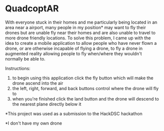 # QuadcoptAR

With everyone stuck in their homes and me particularly being located in an area near a airport, many people in my position* may want to fly their drones but are unable fly near their homes and are also unable to travel to more drone friendly locations. To solve this problem, I came up with the idea to create a mobile application to allow people who have never flown a drone, or are otherwise incapable of flying a drone, to fly a drone in augmented reality allowing people to fly when/where they wouldn't normally be able to.

Instructions:
1. to begin using this application click the fly button which will make the drone ascend into the air
2. the left, right, forward, and back buttons control where the drone will fly to 
3. when you're finished click the land button and the drone will descend to the nearest plane directly below it

*This project was used as a submission to the HackDSC hackathon
 
*I don't have my own drone

